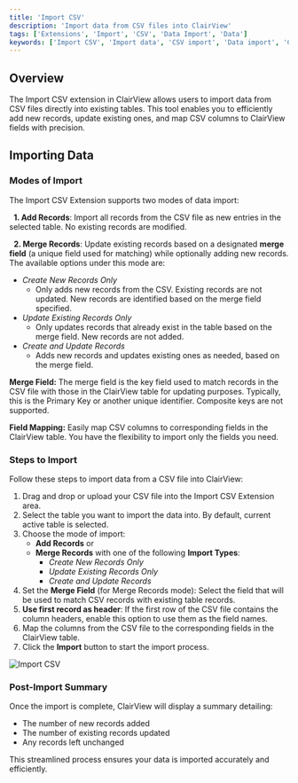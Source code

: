 ```yaml
---
title: 'Import CSV'
description: 'Import data from CSV files into ClairView'
tags: ['Extensions', 'Import', 'CSV', 'Data Import', 'Data']
keywords: ['Import CSV', 'Import data', 'CSV import', 'Data import', 'CSV files']
---
```


## Overview
The Import CSV extension in ClairView allows users to import data from CSV files directly into existing tables. This tool enables you to efficiently add new records, update existing ones, and map CSV columns to ClairView fields with precision.

## Importing Data
### Modes of Import
The Import CSV Extension supports two modes of data import: 

&nbsp; **1. Add Records**: Import all records from the CSV file as new entries in the selected table. No existing records are modified. 

&nbsp; **2. Merge Records**: Update existing records based on a designated **merge field** (a unique field used for matching) while optionally adding new records. The available options under this mode are:
  - *Create New Records Only*
    - Only adds new records from the CSV. Existing records are not updated. New records are identified based on the merge field specified.
  - *Update Existing Records Only* 
    - Only updates records that already exist in the table based on the merge field. New records are not added.
  - *Create and Update Records*
    - Adds new records and updates existing ones as needed, based on the merge field.

**Merge Field:** The merge field is the key field used to match records in the CSV file with those in the ClairView table for updating purposes. Typically, this is the Primary Key or another unique identifier. Composite keys are not supported.

**Field Mapping:** Easily map CSV columns to corresponding fields in the ClairView table. You have the flexibility to import only the fields you need.

### Steps to Import
Follow these steps to import data from a CSV file into ClairView:
1. Drag and drop or upload your CSV file into the Import CSV Extension area.
2. Select the table you want to import the data into. By default, current active table is selected.
3. Choose the mode of import: 
    - **Add Records** or
    - **Merge Records** with one of the following **Import Types**:
      - *Create New Records Only* 
      - *Update Existing Records Only*  
      - *Create and Update Records*
4. Set the **Merge Field** (for Merge Records mode): Select the field that will be used to match CSV records with existing table records.
5. **Use first record as header**: If the first row of the CSV file contains the column headers, enable this option to use them as the field names. 
6. Map the columns from the CSV file to the corresponding fields in the ClairView table.
7. Click the **Import** button to start the import process.

![Import CSV](/img/v2/extensions/upload-csv.png)

### Post-Import Summary
Once the import is complete, ClairView will display a summary detailing:
  - The number of new records added
  - The number of existing records updated
  - Any records left unchanged

This streamlined process ensures your data is imported accurately and efficiently.


